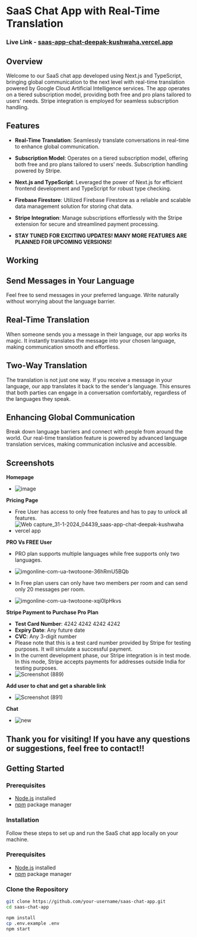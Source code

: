 # SaaS Chat App with Real-Time Translation
### Live Link - [saas-app-chat-deepak-kushwaha.vercel.app](https://saas-app-chat-deepak-kushwaha.vercel.app/)

## Overview

Welcome to our SaaS chat app developed using Next.js and TypeScript, bringing global communication to the next level with real-time translation powered by Google Cloud Artificial Intelligence services. The app operates on a tiered subscription model, providing both free and pro plans tailored to users' needs. Stripe integration is employed for seamless subscription handling.

## Features

- **Real-Time Translation**: Seamlessly translate conversations in real-time to enhance global communication.

- **Subscription Model**: Operates on a tiered subscription model, offering both free and pro plans tailored to users' needs. Subscription handling powered by Stripe.

- **Next.js and TypeScript**: Leveraged the power of Next.js for efficient frontend development and TypeScript for robust type checking.

- **Firebase Firestore**: Utilized Firebase Firestore as a reliable and scalable data management solution for storing chat data.

- **Stripe Integration**: Manage subscriptions effortlessly with the Stripe extension for secure and streamlined payment processing.
- **STAY TUNED FOR EXCITING UPDATES! MANY MORE FEATURES ARE PLANNED FOR UPCOMING VERSIONS!**

## Working  

## Send Messages in Your Language

Feel free to send messages in your preferred language. Write naturally without worrying about the language barrier.

## Real-Time Translation

When someone sends you a message in their language, our app works its magic. It instantly translates the message into your chosen language, making communication smooth and effortless.

## Two-Way Translation

The translation is not just one way. If you receive a message in your language, our app translates it back to the sender's language. This ensures that both parties can engage in a conversation comfortably, regardless of the languages they speak.

## Enhancing Global Communication

Break down language barriers and connect with people from around the world. Our real-time translation feature is powered by advanced language translation services, making communication inclusive and accessible.

## Screenshots
**Homepage**
- ![image](https://github.com/deepak814795/saas-app-chat/assets/91387970/b2b8fb7c-15f5-411a-bdba-a7d26ac008ff)

**Pricing Page**
- Free User has access to only free features and has to pay to unlock all features.
- ![Web capture_31-1-2024_04439_saas-app-chat-deepak-kushwaha vercel app](https://github.com/deepak814795/saas-app-chat/assets/91387970/020aa31d-56dd-471a-bdb0-77e16f82c3e1)

**PRO Vs FREE User**
- PRO plan supports multiple languages while free supports only two languages.
- ![imgonline-com-ua-twotoone-36hRmU5BQb](https://github.com/deepak814795/saas-app-chat/assets/91387970/098d7ccf-7a3a-432b-a429-77dce05c26c5)

- In Free plan users can only have two members per room and can send only 20 messages per room.
- ![imgonline-com-ua-twotoone-xqi0IpHkvs](https://github.com/deepak814795/saas-app-chat/assets/91387970/f9528847-90cc-454b-8d31-c6e3e5db53f6)

**Stripe Payment to Purchase Pro Plan**
- **Test Card Number**: 4242 4242 4242 4242
- **Expiry Date**: Any future date
- **CVC**: Any 3-digit number
- Please note that this is a test card number provided by Stripe for testing purposes. It will simulate a successful payment.
- In the current development phase, our Stripe integration is in test mode. In this mode, Stripe accepts payments for addresses outside India for testing purposes.
- ![Screenshot (889)](https://github.com/deepak814795/saas-app-chat/assets/91387970/2fe99f24-8b22-44d1-bcae-c41b27108048)

**Add user to chat and get a sharable link**
- ![Screenshot (891)](https://github.com/deepak814795/saas-app-chat/assets/91387970/45716422-81c2-4a73-a873-f77e9962b910)

**Chat**
- ![new](https://github.com/deepak814795/saas-app-chat/assets/91387970/f79a4569-f964-45ba-9756-adfb5a9301ab)

## Thank you for visiting! If you have any questions or suggestions, feel free to contact!!


## Getting Started

### Prerequisites

- [Node.js](https://nodejs.org/) installed
- [npm](https://www.npmjs.com/) package manager

### Installation

Follow these steps to set up and run the SaaS chat app locally on your machine.

### Prerequisites

- [Node.js](https://nodejs.org/) installed
- [npm](https://www.npmjs.com/) package manager

### Clone the Repository

```bash
git clone https://github.com/your-username/saas-chat-app.git
cd saas-chat-app

npm install
cp .env.example .env
npm start
